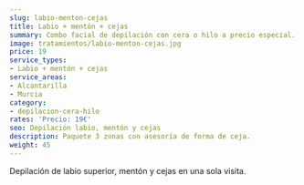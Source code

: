```yaml
---
slug: labio-menton-cejas
title: Labio + mentón + cejas
summary: Combo facial de depilación con cera o hilo a precio especial.
image: tratamientos/labio-menton-cejas.jpg
price: 19
service_types:
- Labio + mentón + cejas
service_areas:
- Alcantarilla
- Murcia
category:
- depilacion-cera-hilo
rates: 'Precio: 19€'
seo: Depilación labio, mentón y cejas
description: Paquete 3 zonas con asesoría de forma de ceja.
weight: 45
---
```


Depilación de labio superior, mentón y cejas en una sola visita.
